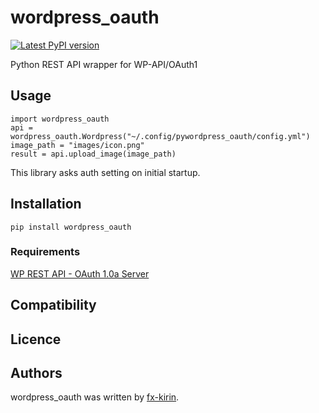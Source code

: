 # wordpress_oauth

[![Latest PyPI version](https://img.shields.io/pypi/v/package_name.svg)](https://pypi.python.org/pypi/wordpress_oauth)

Python REST API wrapper for WP-API/OAuth1

## Usage


```
import wordpress_oauth
api = wordpress_oauth.Wordpress("~/.config/pywordpress_oauth/config.yml")
image_path = "images/icon.png"
result = api.upload_image(image_path)
```

This library asks auth setting on initial startup.

## Installation

```
pip install wordpress_oauth
```

### Requirements

[WP REST API - OAuth 1.0a Server](https://github.com/WP-API/OAuth1)

## Compatibility

## Licence

## Authors

wordpress_oauth was written by [fx-kirin](fx.kirin@gmail.com).
